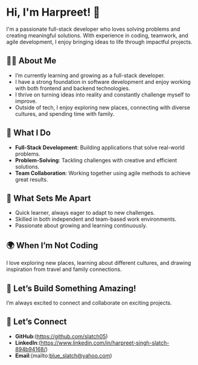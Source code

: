 # Hi, I'm Harpreet! 👋  

I'm a passionate full-stack developer who loves solving problems and creating meaningful solutions. With experience in coding, teamwork, and agile development, I enjoy bringing ideas to life through impactful projects.  


## 🧑‍💻 About Me  
- I’m currently learning and growing as a full-stack developer.  
- I have a strong foundation in software development and enjoy working with both frontend and backend technologies.  
- I thrive on turning ideas into reality and constantly challenge myself to improve.  
- Outside of tech, I enjoy exploring new places, connecting with diverse cultures, and spending time with family.  


## 🔧 What I Do  
- **Full-Stack Development**: Building applications that solve real-world problems.  
- **Problem-Solving**: Tackling challenges with creative and efficient solutions.  
- **Team Collaboration**: Working together using agile methods to achieve great results.  


## 🌟 What Sets Me Apart  
- Quick learner, always eager to adapt to new challenges.  
- Skilled in both independent and team-based work environments.  
- Passionate about growing and learning continuously.  


## 🌍 When I’m Not Coding  
I love exploring new places, learning about different cultures, and drawing inspiration from travel and family connections.  


## 🚀 Let’s Build Something Amazing!  
I’m always excited to connect and collaborate on exciting projects.  


## 🤝 Let’s Connect  
- **GitHub**:(https://github.com/slatch05)  
- **LinkedIn**:(https://www.linkedin.com/in/harpreet-singh-slatch-894b94168/)  
- **Email**:(mailto:blue_slatch@yahoo.com)  
